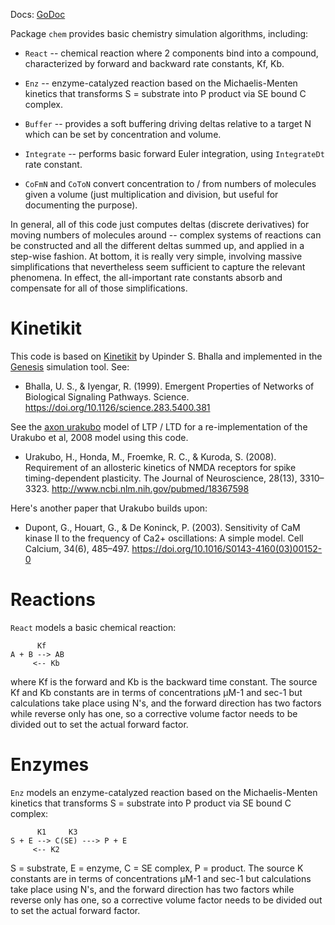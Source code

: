 Docs: [GoDoc](https://pkg.go.dev/github.com/emer/emergent/chem)

Package `chem` provides basic chemistry simulation algorithms, including:

* `React` -- chemical reaction where 2 components bind into a compound, characterized by forward and backward rate constants, Kf, Kb.

* `Enz` -- enzyme-catalyzed reaction based on the Michaelis-Menten kinetics that transforms S = substrate into P product via SE bound C complex.

* `Buffer` -- provides a soft buffering driving deltas relative to a target N which can be set by concentration and volume.

* `Integrate` -- performs basic forward Euler integration, using `IntegrateDt` rate constant.

* `CoFmN` and `CoToN` convert concentration to / from numbers of molecules given a volume (just multiplication and division, but useful for documenting the purpose).

In general, all of this code just computes deltas (discrete derivatives) for moving numbers of molecules around -- complex systems of reactions can be constructed and all the different deltas summed up, and applied in a step-wise fashion.  At bottom, it is really very simple, involving massive simplifications that nevertheless seem sufficient to capture the relevant phenomena.  In effect, the all-important rate constants absorb and compensate for all of those simplifications.

# Kinetikit

This code is based on [Kinetikit](https://www.ncbs.res.in/faculty/bhalla-kinetikit) by Upinder S. Bhalla and implemented in the [Genesis](http://genesis-sim.org) simulation tool.  See:

* Bhalla, U. S., & Iyengar, R. (1999). Emergent Properties of Networks of Biological Signaling Pathways. Science. https://doi.org/10.1126/science.283.5400.381

See the [axon urakubo](https://github.com/emer/axon/tree/master/examples/urakubo) model of LTP / LTD for a re-implementation of the Urakubo et al, 2008 model using this code.

* Urakubo, H., Honda, M., Froemke, R. C., & Kuroda, S. (2008). Requirement of an allosteric kinetics of NMDA receptors for spike timing-dependent plasticity. The Journal of Neuroscience, 28(13), 3310–3323. http://www.ncbi.nlm.nih.gov/pubmed/18367598

Here's another paper that Urakubo builds upon:

* Dupont, G., Houart, G., & De Koninck, P. (2003). Sensitivity of CaM kinase II to the frequency of Ca2+ oscillations: A simple model. Cell Calcium, 34(6), 485–497. https://doi.org/10.1016/S0143-4160(03)00152-0


# Reactions

`React` models a basic chemical reaction:

```
      Kf
A + B --> AB
     <-- Kb
```

where Kf is the forward and Kb is the backward time constant.  The source Kf and Kb constants are in terms of concentrations μM-1 and sec-1 but calculations take place using N's, and the forward direction has two factors while reverse only has one, so a corrective volume factor needs to be divided out to set the actual forward factor.

# Enzymes

`Enz` models an enzyme-catalyzed reaction based on the Michaelis-Menten kinetics that transforms S = substrate into P product via SE bound C complex:

```
      K1     K3
S + E --> C(SE) ---> P + E
     <-- K2
```

S = substrate, E = enzyme, C = SE complex, P = product.  The source K constants are in terms of concentrations μM-1 and sec-1 but calculations take place using N's, and the forward direction has two factors while reverse only has one, so a corrective volume factor needs to be divided out to set the actual forward factor.


